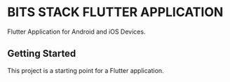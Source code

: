 # BITS STACK FLUTTER APPLICATION

Flutter Application for Android and iOS Devices.

## Getting Started

This project is a starting point for a Flutter application.

